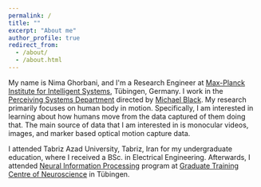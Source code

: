```yaml
---
permalink: /
title: ""
excerpt: "About me"
author_profile: true
redirect_from: 
  - /about/
  - /about.html
---
```


My name is Nima Ghorbani, and I'm a Research Engineer at [Max-Planck Institute for Intelligent Systems](https://www.is.mpg.de/), Tübingen, Germany. 
I work in the [Perceiving Systems Department](https://www.youtube.com/user/BlackAtBrown) directed by [Michael Black](https://ps.is.tuebingen.mpg.de/person/black).
My research primarily focuses on human body in motion. 
Specifically, I am interested in learning about how humans move from the data captured of them doing that.
The main source of data that I am interested in is monocular videos, images, and marker based optical motion capture data.


I attended Tabriz Azad University, Tabriz, Iran for my undergraduate education, where I received a BSc. in Electrical Engineering.
Afterwards, I attended [Neural Information Processing](https://www.neuroschool-tuebingen.de/master/neural-inf-process/) 
program at [Graduate Training Centre of Neuroscience](https://www.neuroschool-tuebingen.de/) in Tübingen.